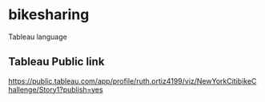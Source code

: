 # bikesharing
Tableau language
## Tableau Public link
https://public.tableau.com/app/profile/ruth.ortiz4199/viz/NewYorkCitibikeChallenge/Story1?publish=yes
